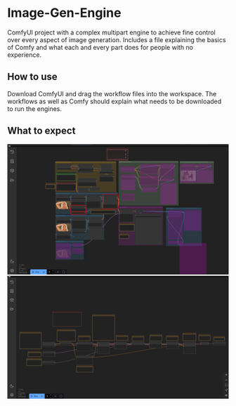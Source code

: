 # Image-Gen-Engine
ComfyUI project with a complex multipart engine to achieve fine control over every aspect of image generation. Includes a file explaining the basics of Comfy and what each and every part does for people with no experience.

## How to use
Download ComfyUI and drag the workflow files into the workspace. The workflows as well as Comfy should explain what needs to be downloaded to run the engines.

## What to expect
![Complex](Images/complex-image.png)
![Example](Images/example-image.png)